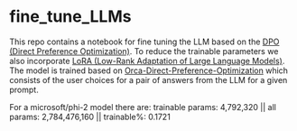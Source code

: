 # fine_tune_LLMs
This repo contains a notebook for fine tuning the LLM based on the [DPO (Direct Preference Optimization)](https://arxiv.org/abs/2305.18290). To reduce the trainable parameters we also incorporate  [LoRA (Low-Rank Adaptation of Large Language Models)](https://huggingface.co/docs/peft/en/package_reference/lora). The model is trained based on [Orca-Direct-Preference-Optimization](https://huggingface.co/datasets/ayoubkirouane/Orca-Direct-Preference-Optimization) which consists of the user choices for a pair of answers from the LLM for a given prompt. 

For a microsoft/phi-2 model there are: trainable params: 4,792,320 || all params: 2,784,476,160 || trainable%: 0.1721
